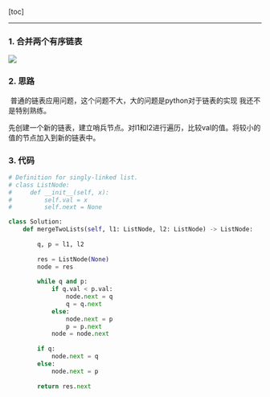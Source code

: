 [toc]

---

### 1. 合并两个有序链表

![](https://i.loli.net/2019/11/20/ODxqLw1TgMmeSo6.jpg)

### 2. 思路

​		普通的链表应用问题，这个问题不大，大的问题是python对于链表的实现 我还不是特别熟练。

​		先创建一个新的链表，建立哨兵节点。对l1和l2进行遍历，比较val的值。将较小的值的节点加入到新的链表中。

### 3. 代码

```python
# Definition for singly-linked list.
# class ListNode:
#     def __init__(self, x):
#         self.val = x
#         self.next = None

class Solution:
    def mergeTwoLists(self, l1: ListNode, l2: ListNode) -> ListNode:
        
        q, p = l1, l2
        
        res = ListNode(None)
        node = res
        
        while q and p:
            if q.val < p.val:
                node.next = q                
                q = q.next
            else:
                node.next = p
                p = p.next
            node = node.next
        
        if q:
            node.next = q
        else:
            node.next = p
        
        return res.next
            
```

